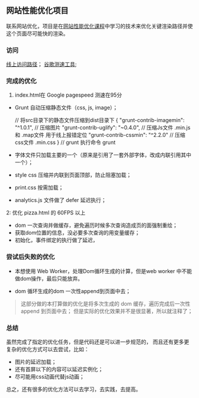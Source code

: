 ## 网站性能优化项目

联系网站优化，项目是在[网站性能优化课程](https://cn.udacity.com/course/website-performance-optimization--ud884/)中学习的技术来优化关键渲染路径并使这个页面尽可能快的渲染。

### 访问

[线上访问路径](https://mingyili.github.io/Website-Optimization_zh/)；
[谷歌测速工具](https://developers.google.com/speed/pagespeed/insights/);

### 完成的优化

1. index.html在 Google pagespeed 测速在95分

* Grunt 自动压缩静态文件（css, js, image）；


     // 将src目录下的静态文件压缩到dist目录下
    {
    	"grunt-contrib-imagemin": "^1.0.1",  // 压缩图片
    	"grunt-contrib-uglify": "~0.4.0",    // 压缩Js文件  .min.js 和 .map文件 用于线上报错定位
    	"grunt-contrib-cssmin": "^2.2.0"     // 压缩css文件 .min.css
    }
    // grunt 执行命令
    grunt

* 字体文件只加载主要的一个（原来是引用了一套外部字体，改成内联引用其中一个）；
* style css 压缩并内联到页面顶部，防止阻塞加载；
* print.css 按需加载；
* analytics.js 文件做了 defer 延迟执行；


2: 优化 pizza.html 的 60FPS 以上

* dom 一次查询并做缓存，避免遍历时候多次查询造成页的面强制重绘；
* 获取dom位置的信息，没必要多次查询的用变量缓存；
* 初始化，事件绑定的执行做了延迟，


### 尝试后失败的优化

* 本想使用 Web Worker，处理Dom循环生成的计算，但是web worker 中不能做dom操作，最后只能放弃。

* dom 循环生成的dom 一次性append到页面中去；
> 这部分做的本打算做的优化是将多次生成的 dom 缓存，遍历完成后一次性 append 到页面中去；
> 但是实际的优化效果并不是很显著，所以就注释了；


### 总结

虽然完成了指定的优化任务，但是代码还是可以进一步规范的，
而且还有更多更复杂的优化方式可以去尝试，比如：

* 图片的延迟加载；
* 还有首屏以下的内容可以延迟实例化；
* 尽可能用css动画代替js动画；

总之，还有很多的优化方法可以去学习，去实践，去提高。